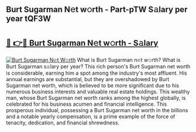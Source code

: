 ## Burt Sugarman N𝚎t w𝚘rth - Part-pTW S𝚊lary per year tQF3W

# <h2><a href="http://gc0a0w.nevu.top/?p=Burt+Sugarman">🔗 👉🔴 Burt Sugarman N𝚎t w𝚘rth - S𝚊lary</a></h2>

[![Burt Sugarman N𝚎t W𝚘rth](https://i.imgur.com/Oavwk0R.jpeg)](http://gc0a0w.nevu.top/?p=Burt+Sugarman)
What is Burt Sugarman n𝚎t w𝚘rth? What is Burt Sugarman s𝚊lary per year?
This rich person's Burt Sugarman net worth is considerable, earning him a spot among the industry's most affluent. His annual earnings are substantial, but they are overshadowed by Burt Sugarman net worth, which is believed to be more significant due to his numerous business interests and valuable real estate holdings. This wealthy man, whose Burt Sugarman net worth ranks among the highest globally, is celebrated for his business acumen and financial intelligence. This prosperous individual, possessing a Burt Sugarman net worth in the billions and a notable yearly compensation, is a prime example of the force of tenacity, dedication, and financial shrewdness.
